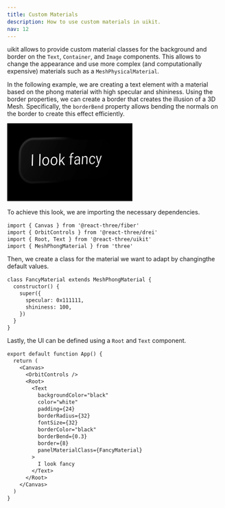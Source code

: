 ```yaml
---
title: Custom Materials
description: How to use custom materials in uikit.
nav: 12
---
```


uikit allows to provide custom material classes for the background and border on the `Text`, `Container`, and `Image` components. This allows to change the appearance and use more complex (and computationally expensive) materials such as a `MeshPhysicalMaterial`.

In the following example, we are creating a text element with a material based on the phong material with high specular and shininess. Using the border properties, we can create a border that creates the illusion of a 3D Mesh. Specifically, the `borderBend` property allows bending the normals on the border to create this effect efficiently.

![Screenshot](./custom-materials.jpg)

To achieve this look, we are importing the necessary dependencies.

```tsx
import { Canvas } from '@react-three/fiber'
import { OrbitControls } from '@react-three/drei'
import { Root, Text } from '@react-three/uikit'
import { MeshPhongMaterial } from 'three'
```

Then, we create a class for the material we want to adapt by changingthe default values. 

```tsx
class FancyMaterial extends MeshPhongMaterial {
  constructor() {
    super({
      specular: 0x111111,
      shininess: 100,
    })
  }
}
```

Lastly, the UI can be defined using a `Root` and `Text` component.

```tsx
export default function App() {
  return (
    <Canvas>
      <OrbitControls />
      <Root>
        <Text
          backgroundColor="black"
          color="white"
          padding={24}
          borderRadius={32}
          fontSize={32}
          borderColor="black"
          borderBend={0.3}
          border={8}
          panelMaterialClass={FancyMaterial}
        >
          I look fancy
        </Text>
      </Root>
    </Canvas>
  )
}
```
